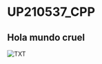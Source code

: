 # UP210537_CPP
## Hola mundo cruel
![TXT](https://i.pinimg.com/originals/17/51/4e/17514efd920343128ca8c82900c50f6f.jpg)
